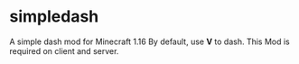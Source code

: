 # simpledash
A simple dash mod for Minecraft 1.16
 By default, use **V** to dash.
 This Mod is required on client and server.
